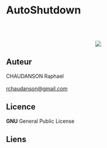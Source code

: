 
# AutoShutdown
<br><br>
<p align="center">
  <img src="http://www.linux-migration.fr/Home1.jpg" />
</p>


## Auteur
CHAUDANSON Raphael<br><br>
rchaudanson@gmail.com

## Licence

**GNU** General Public License

## Liens

